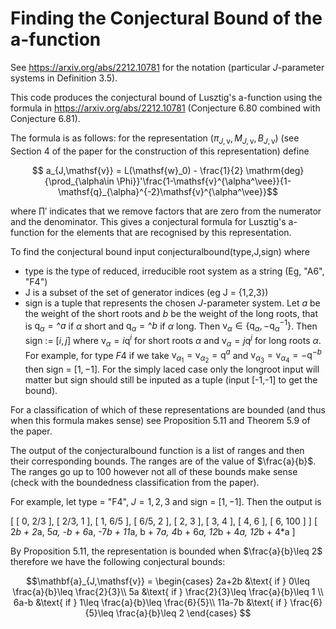 # Finding the Conjectural Bound of the a-function

See https://arxiv.org/abs/2212.10781 for the notation (particular $J$-parameter systems in Definition 3.5).

This code produces the conjectural bound of Lusztig's a-function using the formula in https://arxiv.org/abs/2212.10781 (Conjecture 6.80 combined with Conjecture 6.81). 

The formula is as follows: for the representation $(\pi_{J,\mathsf{v}},M_{J,\mathsf{v}},B_{J,\mathsf{v}})$ (see Section 4 of the paper for the construction of this representation) define

$$ a_{J,\mathsf{v}} = L(\mathsf{w}_0) - \frac{1}{2} \mathrm{deg}{\prod_{\alpha\in \Phi}}'\frac{1-\mathsf{v}^{\alpha^\vee}}{1-\mathsf{q}_{\alpha}^{-2}\mathsf{v}^{\alpha^\vee}}$$

where ${\prod}'$ indicates that we remove factors that are zero from the numerator and the denominator. This gives a conjectural formula for Lusztig's a-function for the elements that are recognised by this representation. 

To find the conjectural bound input conjecturalbound(type,J,sign) where 
- type is the type of reduced, irreducible root system as a string (Eg, "A6", "F4")
- J is a subset of the set of generator indices (eg J = {1,2,3})
- sign is a tuple that represents the chosen $J$-parameter system. Let $a$ be the weight of the short roots and $b$ be the weight of the long roots, that is $\mathsf{q}_\alpha = \mathsf^a$ if $\alpha$ short and $\mathsf{q}_\alpha = \mathsf^b$ if $\alpha$ long. Then $\mathsf{v}_\alpha \in \{\mathsf{q}_\alpha,-\mathsf{q}_\alpha^{-1}\}$. Then sign := $[i,j]$ where $\mathsf{v}_\alpha = i\mathsf{q}^{i}$ for short roots $\alpha$ and $\mathsf{v}_\alpha = j\mathsf{q}^{j}$ for long roots $\alpha$. For example, for type $F4$ if we take $\mathsf{v}_{\alpha_1} = \mathsf{v}_{\alpha_2} = \mathsf{q}^{a}$ and $\mathsf{v}_{\alpha_3} = \mathsf{v}_{\alpha_4} = -\mathsf{q}^{-b}$ then sign = $[1,-1]$. For the simply laced case only the longroot input will matter but sign should still be inputed as a tuple (input [-1,-1] to get the bound).


For a classification of which of these representations are bounded (and thus when this formula makes sense) see Proposition 5.11 and Theorem 5.9 of the paper. 

The output of the conjecturalbound function is a list of ranges and then their corresponding bounds. The ranges are of the value of $\frac{a}{b}$. The ranges go up to 100 however not all of these bounds make sense (check with the boundedness classification from the paper). 

For example, let type = "F4", $J = {1,2,3}$ and sign = $[1,-1]$. Then the output is 

[
    [ 0, 2/3 ],
    [ 2/3, 1 ],
    [ 1, 6/5 ],
    [ 6/5, 2 ],
    [ 2, 3 ],
    [ 3, 4 ],
    [ 4, 6 ],
    [ 6, 100 ]
]
[
    2*b + 2*a,
    5*a,
    -b + 6*a,
    -7*b + 11*a,
    b + 7*a,
    4*b + 6*a,
    12*b + 4*a,
    12*b + 4*a
]

By Proposition 5.11, the representation is bounded when $\frac{a}{b}\leq 2$ therefore we have the following conjectural bounds:

$$\mathbf{a}_{J,\mathsf{v}} = \begin{cases} 2a+2b &\text{ if } 0\leq \frac{a}{b}\leq \frac{2}{3}\\
5a &\text{ if } \frac{2}{3}\leq \frac{a}{b}\leq 1 \\
6a-b &\text{ if } 1\leq \frac{a}{b}\leq \frac{6}{5}\\
11a-7b &\text{ if } \frac{6}{5}\leq \frac{a}{b}\leq 2 \end{cases} $$

